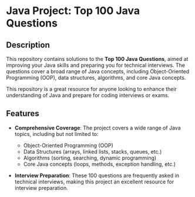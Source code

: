 # Java Project: Top 100 Java Questions

## Description

This repository contains solutions to the **Top 100 Java Questions**, aimed at improving your Java skills and preparing you for technical interviews. The questions cover a broad range of Java concepts, including Object-Oriented Programming (OOP), data structures, algorithms, and core Java concepts.

This repository is a great resource for anyone looking to enhance their understanding of Java and prepare for coding interviews or exams.

## Features

- **Comprehensive Coverage**: The project covers a wide range of Java topics, including but not limited to:
  - Object-Oriented Programming (OOP)
  - Data Structures (arrays, linked lists, stacks, queues, etc.)
  - Algorithms (sorting, searching, dynamic programming)
  - Core Java concepts (loops, methods, exception handling, etc.)
  
- **Interview Preparation**: These 100 questions are frequently asked in technical interviews, making this project an excellent resource for interview preparation.

